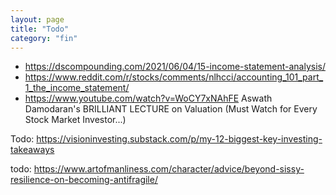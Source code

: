 ```yaml
---
layout: page
title: "Todo"
category: "fin"
---
```


* https://dscompounding.com/2021/06/04/15-income-statement-analysis/
* https://www.reddit.com/r/stocks/comments/nlhcci/accounting_101_part_1_the_income_statement/
* https://www.youtube.com/watch?v=WoCY7xNAhFE Aswath Damodaran's BRILLIANT LECTURE on Valuation (Must Watch for Every Stock Market Investor...)


Todo: https://visioninvesting.substack.com/p/my-12-biggest-key-investing-takeaways

todo: https://www.artofmanliness.com/character/advice/beyond-sissy-resilience-on-becoming-antifragile/
